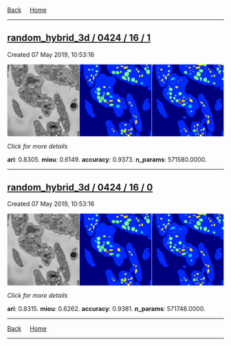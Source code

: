 
[Back](..)&nbsp;&nbsp;&nbsp;&nbsp;&nbsp;[Home](https://leapmanlab.github.io/snapshots)

---

<div class="summary"><a href="1"><h2>random_hybrid_3d / 0424 / 16 / 1</h2></a><p>Created 07 May 2019, 10:53:16
</p><a href="1"><img src="1/media/summary.png" align="center"></a><p>
<i>Click for more details</i>
</p></div>

**ari**: 0.8305. **miou**: 0.6149. **accuracy**: 0.9373. **n_params**: 571580.0000. 

---

<div class="summary"><a href="0"><h2>random_hybrid_3d / 0424 / 16 / 0</h2></a><p>Created 07 May 2019, 10:53:16
</p><a href="0"><img src="0/media/summary.png" align="center"></a><p>
<i>Click for more details</i>
</p></div>

**ari**: 0.8315. **miou**: 0.6262. **accuracy**: 0.9381. **n_params**: 571748.0000. 

---

[Back](..)&nbsp;&nbsp;&nbsp;&nbsp;&nbsp;[Home](https://leapmanlab.github.io/snapshots)

---